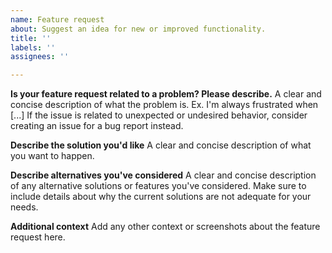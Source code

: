 ```yaml
---
name: Feature request
about: Suggest an idea for new or improved functionality.
title: ''
labels: ''
assignees: ''

---
```


**Is your feature request related to a problem? Please describe.**
A clear and concise description of what the problem is. Ex. I'm always frustrated when [...]
If the issue is related to unexpected or undesired behavior, consider creating an issue for a bug report instead.

**Describe the solution you'd like**
A clear and concise description of what you want to happen.

**Describe alternatives you've considered**
A clear and concise description of any alternative solutions or features you've considered. Make sure to include details about why the current solutions are not adequate for your needs.

**Additional context**
Add any other context or screenshots about the feature request here.
